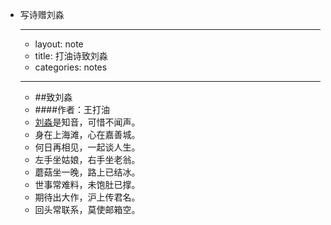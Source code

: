 - 写诗赠刘淼
    - ---
    - layout: note
    - title: 打油诗致刘淼
    - categories: notes
    - ---
    - ##致刘淼
    - ####作者：王打油
    - [刘淼](http://liumiao.com)是知音，可惜不闻声。<br>
    - 身在上海滩，心在嘉善城。<br>
    - 何日再相见，一起谈人生。<br>
    - 左手坐姑娘，右手坐老翁。<br>
    - 蘑菇坐一晚，路上已结冰。<br>
    - 世事常难料，未饱肚已撑。<br>
    - 期待出大作，沪上传君名。<br>
    - 回头常联系，莫使邮箱空。
